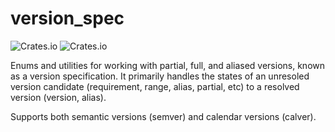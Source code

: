 # version_spec

![Crates.io](https://img.shields.io/crates/v/version_spec)
![Crates.io](https://img.shields.io/crates/d/version_spec)

Enums and utilities for working with partial, full, and aliased versions, known as a version specification. It primarily handles the states of an unresoled version candidate (requirement, range, alias, partial, etc) to a resolved version (version, alias).

Supports both semantic versions (semver) and calendar versions (calver).
